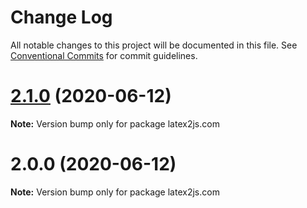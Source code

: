 # Change Log

All notable changes to this project will be documented in this file.
See [Conventional Commits](https://conventionalcommits.org) for commit guidelines.

# [2.1.0](https://github.com/pyramation/LaTeX2JS/compare/latex2js.com@2.0.0...latex2js.com@2.1.0) (2020-06-12)

**Note:** Version bump only for package latex2js.com





# 2.0.0 (2020-06-12)

**Note:** Version bump only for package latex2js.com
